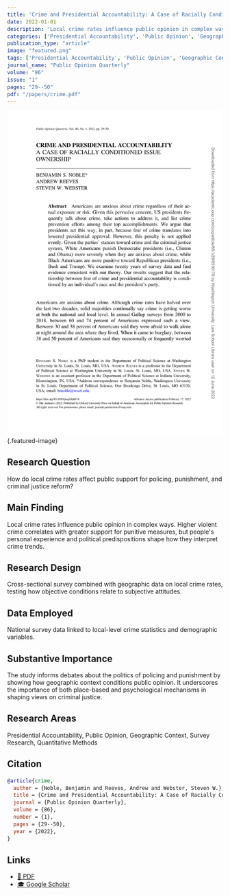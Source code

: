 ```yaml
---
title: 'Crime and Presidential Accountability: A Case of Racially Conditioned Issue Ownership'
date: 2022-01-01
description: 'Local crime rates influence public opinion in complex ways. Higher violent crime correlates with greater support for punitive measures, but people''s personal experience and political predispositions shape how they interpret crime trends.'
categories: ['Presidential Accountability', 'Public Opinion', 'Geographic Context', 'Survey Research', 'Quantitative Methods']
publication_type: "article"
image: "featured.png"
tags: ['Presidential Accountability', 'Public Opinion', 'Geographic Context', 'Survey Research', 'Quantitative Methods']
journal_name: "Public Opinion Quarterly"
volume: "86"
issue: "1"
pages: "29--50"
pdf: "/papers/crime.pdf"
---
```


![Featured image](featured.png){.featured-image}

## Research Question

How do local crime rates affect public support for policing, punishment, and criminal justice reform?

## Main Finding

Local crime rates influence public opinion in complex ways. Higher violent crime correlates with greater support for punitive measures, but people's personal experience and political predispositions shape how they interpret crime trends.

## Research Design

Cross-sectional survey combined with geographic data on local crime rates, testing how objective conditions relate to subjective attitudes.

## Data Employed

National survey data linked to local-level crime statistics and demographic variables.

## Substantive Importance

The study informs debates about the politics of policing and punishment by showing how geographic context conditions public opinion. It underscores the importance of both place-based and psychological mechanisms in shaping views on criminal justice.

## Research Areas

Presidential Accountability, Public Opinion, Geographic Context, Survey Research, Quantitative Methods

## Citation

```bibtex
@article{crime,
  author = {Noble, Benjamin and Reeves, Andrew and Webster, Steven W.},
  title = {Crime and Presidential Accountability: A Case of Racially Conditioned Issue Ownership},
  journal = {Public Opinion Quarterly},
  volume = {86},
  number = {1},
  pages = {29--50},
  year = {2022},
}
```

## Links

- [📄 PDF](/papers/crime.pdf)
- [🎓 Google Scholar](https://scholar.google.com/scholar?q=Crime%20and%20Presidential%20Accountability%3A%20A%20Case%20of%20Racially%20Conditioned%20Issue%20Ownership)